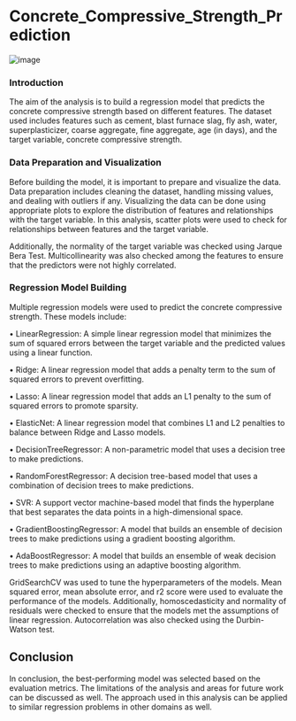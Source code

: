 # Concrete_Compressive_Strength_Prediction

![image](https://user-images.githubusercontent.com/112232080/231859156-5d51d25f-6f31-49c3-bdfa-2c404165e2e9.png)


### Introduction
The aim of the analysis is to build a regression model that predicts the concrete compressive strength based on different features. The dataset used includes features such as cement, blast furnace slag, fly ash, water, superplasticizer, coarse aggregate, fine aggregate, age (in days), and the target variable, concrete compressive strength.

### Data Preparation and Visualization
Before building the model, it is important to prepare and visualize the data. Data preparation includes cleaning the dataset, handling missing values, and dealing with outliers if any. Visualizing the data can be done using appropriate plots to explore the distribution of features and relationships with the target variable. In this analysis, scatter plots were used to check for relationships between features and the target variable.

Additionally, the normality of the target variable was checked using Jarque Bera Test. Multicollinearity was also checked among the features to ensure that the predictors were not highly correlated.

### Regression Model Building
Multiple regression models were used to predict the concrete compressive strength. These models include:

• LinearRegression: A simple linear regression model that minimizes the sum of squared errors between the target variable and the predicted values using a linear function.

• Ridge: A linear regression model that adds a penalty term to the sum of squared errors to prevent overfitting.

• Lasso: A linear regression model that adds an L1 penalty to the sum of squared errors to promote sparsity.

• ElasticNet: A linear regression model that combines L1 and L2 penalties to balance between Ridge and Lasso models.

• DecisionTreeRegressor: A non-parametric model that uses a decision tree to make predictions.

• RandomForestRegressor: A decision tree-based model that uses a combination of decision trees to make predictions.

• SVR: A support vector machine-based model that finds the hyperplane that best separates the data points in a high-dimensional space.

• GradientBoostingRegressor: A model that builds an ensemble of decision trees to make predictions using a gradient boosting algorithm.

• AdaBoostRegressor: A model that builds an ensemble of weak decision trees to make predictions using an adaptive boosting algorithm.

GridSearchCV was used to tune the hyperparameters of the models. Mean squared error, mean absolute error, and r2 score were used to evaluate the performance of the models. Additionally, homoscedasticity and normality of residuals were checked to ensure that the models met the assumptions of linear regression. Autocorrelation was also checked using the Durbin-Watson test.

## Conclusion
In conclusion, the best-performing model was selected based on the evaluation metrics. The limitations of the analysis and areas for future work can be discussed as well. The approach used in this analysis can be applied to similar regression problems in other domains as well.
